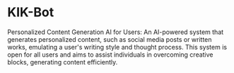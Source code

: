 # KIK-Bot
Personalized Content Generation AI for Users: An AI-powered system that generates personalized content, such as social media posts or written works, emulating a user's writing style and thought process. This system is open for all users and aims to assist individuals in overcoming creative blocks, generating content efficiently.
